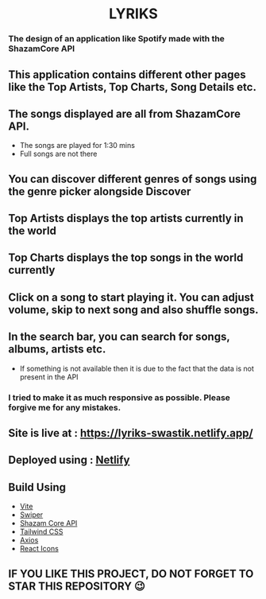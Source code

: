 <h1 align="center">LYRIKS</h1>

### The design of an application like Spotify made with the ShazamCore API

## This application contains different other pages like the Top Artists, Top Charts, Song Details etc.

## The songs displayed are all from ShazamCore API.
- The songs are played for 1:30 mins 
- Full songs are not there

## You can discover different genres of songs using the genre picker alongside Discover

## Top Artists displays the top artists currently in the world
## Top Charts displays the top songs in the world currently

## Click on a song to start playing it. You can adjust volume, skip to next song and also shuffle songs.

## In the search bar, you can search for songs, albums, artists etc.
- If something is not available then it is due to the fact that the data is not present in the API

### I tried to make it as much responsive as possible. Please forgive me for any mistakes.

## Site is live at : https://lyriks-swastik.netlify.app/
## Deployed using : [Netlify](https://www.netlify.com/)


## Build Using
- [Vite](https://vitejs.dev/)
- [Swiper](https://swiperjs.com/react)
- [Shazam Core API](https://rapidapi.com/tipsters/api/shazam-core)
- [Tailwind CSS](https://tailwindcss.com/)
- [Axios](https://www.npmjs.com/package/axios)
- [React Icons](https://react-icons.github.io/react-icons/)

## IF YOU LIKE THIS PROJECT, DO NOT FORGET TO STAR THIS REPOSITORY 😉
